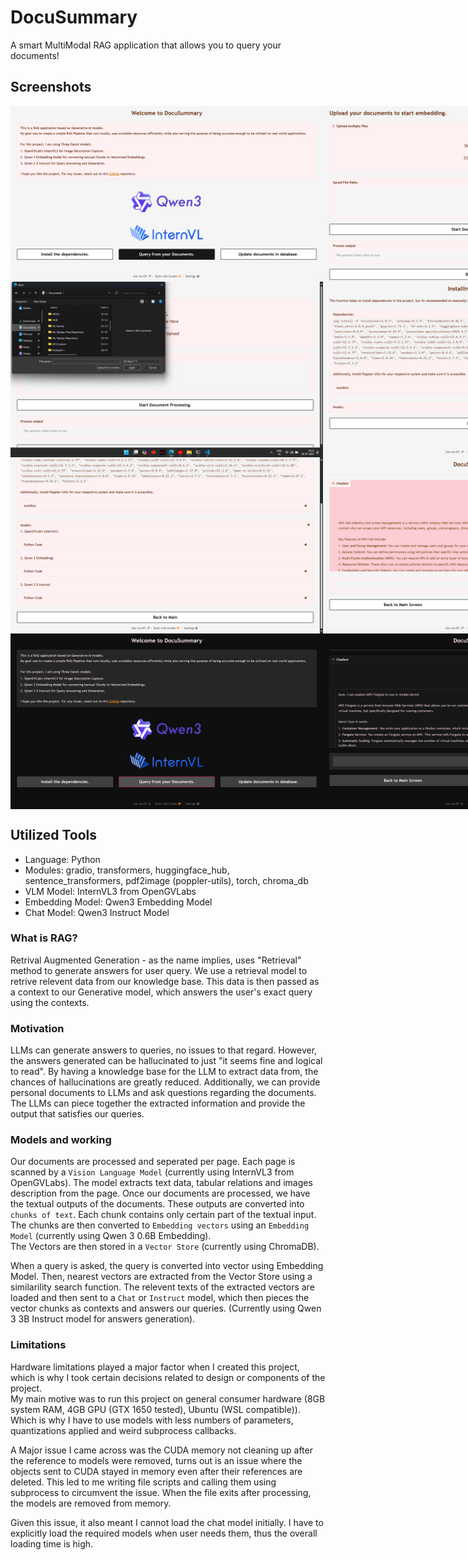 # DocuSummary
A smart MultiModal RAG application that allows you to query your documents!

## Screenshots

<div style="display: flex; justify-content: space-around;">
  <img src="src/1.png" alt="Welcome Page Light" width="500" />
  <img src="src/2.png" alt="Upload documents Light" width="500" />
</div>



<div style="display: flex; justify-content: space-around;">
  <img src="src/3.png" alt="Upload Documents Light" width="500" />
  <img src="src/4.png" alt="Dependencies Installation Light" width="500" />
</div>


<div style="display: flex; justify-content: space-around;">
  <img src="src/5.png" alt="Dependencies Installation Light" width="500" />
  <img src="src/6.png" alt="Model Chat Light" width="500" />
</div>


<div style="display: flex; justify-content: space-around;">
  <img src="src/7.png" alt="Welcome Dark" width="500" />
  <img src="src/8.png" alt="Chat Dark" width="500" />
</div>

## Utilized Tools
- Language: Python
- Modules: gradio, transformers, huggingface_hub, sentence_transformers, pdf2image (poppler-utils), torch, chroma_db
- VLM Model: InternVL3 from OpenGVLabs
- Embedding Model: Qwen3 Embedding Model
- Chat Model: Qwen3 Instruct Model

### What is RAG?
Retrival Augmented Generation - as the name implies, uses "Retrieval" method to generate answers for user query.
We use a retrieval model to retrive relevent data from our knowledge base. This data is then passed as a context to our Generative model, which answers the user's exact query using the contexts.

### Motivation 
LLMs can generate answers to queries, no issues to that regard. However, the answers generated can be hallucinated to just "it seems fine and logical to read". By having a knowledge base for the LLM to extract data from, the chances of hallucinations are greatly reduced.
Additionally, we can provide personal documents to LLMs and ask questions regarding the documents. The LLMs can piece together the extracted information and provide the output that satisfies our queries.

### Models and working
Our documents are processed and seperated per page. Each page is scanned by a `Vision Language Model` (currently using InternVL3 from OpenGVLabs). The model extracts text data, tabular relations and images description from the page.
Once our documents are processed, we have the textual outputs of the documents. These outputs are converted into `chunks of text`. Each chunk contains only certain part of the textual input. \
The chunks are then converted to `Embedding vectors` using an `Embedding Model` (currently using Qwen 3 0.6B Embedding). \
The Vectors are then stored in a `Vector Store` (currently using ChromaDB).

When a query is asked, the query is converted into vector using Embedding Model. Then, nearest vectors are extracted from the Vector Store using a similarility search function. The relevent texts of the extracted vectors are loaded and then sent to a `Chat` or `Instruct` model, which then pieces the vector chunks as contexts and answers our queries. (Currently using Qwen 3 3B Instruct model for answers generation).

### Limitations
Hardware limitations played a major factor when I created this project, which is why I took certain decisions related to design or components of the project. \
My main motive was to run this project on general consumer hardware (8GB system RAM, 4GB GPU (GTX 1650 tested), Ubuntu (WSL compatible)). Which is why I have to use models with less numbers of parameters, quantizations applied and weird subprocess callbacks.

A Major issue I came across was the CUDA memory not cleaning up after the reference to models were removed, turns out is an issue where the objects sent to CUDA stayed in memory even after their references are deleted. This led to me writing file scripts and calling them using subprocess to circumvent the issue. When the file exits after processing, the models are removed from memory.

Given this issue, it also meant I cannot load the chat model initially. I have to explicitly load the required models when user needs them, thus the overall loading time is high.
